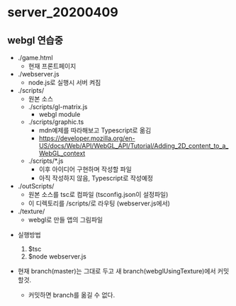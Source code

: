 server_20200409
===============

webgl 연습중
------------

* ./game.html
    - 현재 프론트페이지
* ./webserver.js
    - node.js로 실행시 서버 켜짐
* ./scripts/
    - 원본 소스
    * ./scripts/gl-matrix.js
        - webgl module
    * ./scripts/graphic.ts
        - mdn예제를 따라해보고 Typescript로 옮김
        - https://developer.mozilla.org/en-US/docs/Web/API/WebGL_API/Tutorial/Adding_2D_content_to_a_WebGL_context
    * ./scripts/*.js
        - 이후 아이디어 구현하며 작성할 파일
        - 아직 작성하지 않음, Typescript로 작성예정
* ./outScripts/
    - 원본 소스를 tsc로 컴파일 (tsconfig.json이 설정파일)
    - 이 디렉토리를 /scripts/로 라우팅 (webserver.js에서)
* ./texture/
    - webgl로 만들 앱의 그림파일

+ 실행방법
    1. $tsc
    2. $node webserver.js

+ 현재 branch(master)는 그대로 두고 새 branch(webglUsingTexture)에서 커밋할것.
    - 커밋하면 branch를 옮길 수 없다.